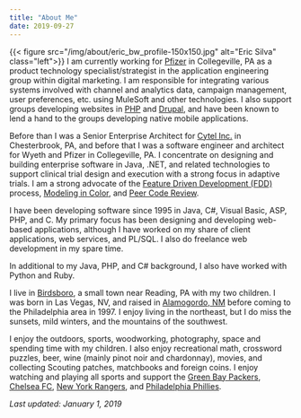 ```yaml
---
title: "About Me"
date: 2019-09-27
---
```



{{< figure src="/img/about/eric_bw_profile-150x150.jpg" alt="Eric Silva" class="left">}}
I am currently working for [Pfizer](https://www.pfizer.com) in Collegeville, PA as a product technology specialist/strategist in the application engineering group within digital marketing.  I am responsible for integrating various systems involved with channel and analytics data, campaign management, user preferences, etc. using MuleSoft and other technologies.  I also support groups developing websites in [PHP](http://www.php.net) and [Drupal](https://drupal.org), and have been known to lend a hand to the groups developing native mobile applications.

Before than I was a Senior Enterprise Architect for [Cytel Inc.](http://www.cytel.com) in Chesterbrook, PA, and before that I was a software engineer and architect for Wyeth and Pfizer in Collegeville, PA. I concentrate on designing and building enterprise software in Java, .NET, and related technologies to support clinical trial design and execution with a strong focus in adaptive trials. I am a strong advocate of the [Feature Driven Development (FDD)](http://www.featuredrivendevelopment.com) process, [Modeling in Color](https://www.amazon.com/Java-Modeling-Color-UML-Enterprise/dp/013011510X), and [Peer Code Review](https://smartbear.com/product/collaborator/overview/).

I have been developing software since 1995 in Java, C#, Visual Basic, ASP, PHP, and C. My primary focus has been designing and developing web-based applications, although I have worked on my share of client applications, web services, and PL/SQL. I also do freelance web development in my spare time.

In additional to my Java, PHP, and C# background, I also have worked with Python and Ruby.

I live in [Birdsboro](https://en.wikipedia.org/wiki/Birdsboro,_Pennsylvania), a small town near Reading, PA with my two children. I was born in Las Vegas, NV, and raised in [Alamogordo, NM](https://www.alamogordo.com) before coming to the Philadelphia area in 1997. I enjoy living in the northeast, but I do miss the sunsets, mild winters, and the mountains of the southwest.

I enjoy the outdoors, sports, woodworking, photography, space and spending time with my children. I also enjoy recreational math, crossword puzzles, beer, wine (mainly pinot noir and chardonnay), movies, and collecting Scouting patches, matchbooks and foreign coins. I enjoy watching and playing all sports and support the [Green Bay Packers](https://www.packers.com), [Chelsea FC](https://www.chelseafc.com), [New York Rangers](https://www.nhl.com/rangers/), and [Philadelphia Phillies](https://www.mlb.com/phillies).

*Last updated: January 1, 2019*